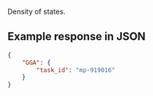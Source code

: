 Density of states.











































## Example response in JSON

```json
{
    "GGA": {
        "task_id": "mp-919016"
    }
}
```

